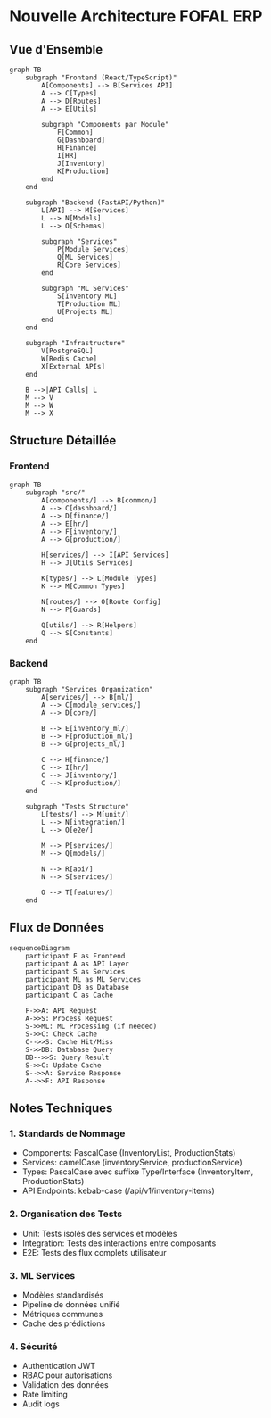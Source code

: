 # Nouvelle Architecture FOFAL ERP

## Vue d'Ensemble

```mermaid
graph TB
    subgraph "Frontend (React/TypeScript)"
        A[Components] --> B[Services API]
        A --> C[Types]
        A --> D[Routes]
        A --> E[Utils]
        
        subgraph "Components par Module"
            F[Common]
            G[Dashboard]
            H[Finance]
            I[HR]
            J[Inventory]
            K[Production]
        end
    end

    subgraph "Backend (FastAPI/Python)"
        L[API] --> M[Services]
        L --> N[Models]
        L --> O[Schemas]
        
        subgraph "Services"
            P[Module Services]
            Q[ML Services]
            R[Core Services]
        end
        
        subgraph "ML Services"
            S[Inventory ML]
            T[Production ML]
            U[Projects ML]
        end
    end

    subgraph "Infrastructure"
        V[PostgreSQL]
        W[Redis Cache]
        X[External APIs]
    end

    B -->|API Calls| L
    M --> V
    M --> W
    M --> X
```

## Structure Détaillée

### Frontend

```mermaid
graph TB
    subgraph "src/"
        A[components/] --> B[common/]
        A --> C[dashboard/]
        A --> D[finance/]
        A --> E[hr/]
        A --> F[inventory/]
        A --> G[production/]
        
        H[services/] --> I[API Services]
        H --> J[Utils Services]
        
        K[types/] --> L[Module Types]
        K --> M[Common Types]
        
        N[routes/] --> O[Route Config]
        N --> P[Guards]
        
        Q[utils/] --> R[Helpers]
        Q --> S[Constants]
    end
```

### Backend

```mermaid
graph TB
    subgraph "Services Organization"
        A[services/] --> B[ml/]
        A --> C[module_services/]
        A --> D[core/]
        
        B --> E[inventory_ml/]
        B --> F[production_ml/]
        B --> G[projects_ml/]
        
        C --> H[finance/]
        C --> I[hr/]
        C --> J[inventory/]
        C --> K[production/]
    end

    subgraph "Tests Structure"
        L[tests/] --> M[unit/]
        L --> N[integration/]
        L --> O[e2e/]
        
        M --> P[services/]
        M --> Q[models/]
        
        N --> R[api/]
        N --> S[services/]
        
        O --> T[features/]
    end
```

## Flux de Données

```mermaid
sequenceDiagram
    participant F as Frontend
    participant A as API Layer
    participant S as Services
    participant ML as ML Services
    participant DB as Database
    participant C as Cache
    
    F->>A: API Request
    A->>S: Process Request
    S->>ML: ML Processing (if needed)
    S->>C: Check Cache
    C-->>S: Cache Hit/Miss
    S->>DB: Database Query
    DB-->>S: Query Result
    S->>C: Update Cache
    S-->>A: Service Response
    A-->>F: API Response
```

## Notes Techniques

### 1. Standards de Nommage
- Components: PascalCase (InventoryList, ProductionStats)
- Services: camelCase (inventoryService, productionService)
- Types: PascalCase avec suffixe Type/Interface (InventoryItem, ProductionStats)
- API Endpoints: kebab-case (/api/v1/inventory-items)

### 2. Organisation des Tests
- Unit: Tests isolés des services et modèles
- Integration: Tests des interactions entre composants
- E2E: Tests des flux complets utilisateur

### 3. ML Services
- Modèles standardisés
- Pipeline de données unifié
- Métriques communes
- Cache des prédictions

### 4. Sécurité
- Authentication JWT
- RBAC pour autorisations
- Validation des données
- Rate limiting
- Audit logs
